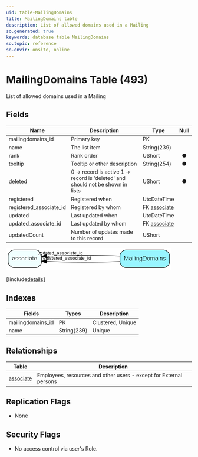 ```yaml
---
uid: table-MailingDomains
title: MailingDomains table
description: List of allowed domains used in a Mailing
so.generated: true
keywords: database table MailingDomains
so.topic: reference
so.envir: onsite, online
---
```


# MailingDomains Table (493)

List of allowed domains used in a Mailing

## Fields

| Name | Description | Type | Null |
|------|-------------|------|:----:|
|mailingdomains\_id|Primary key|PK| |
|name|The list item|String(239)| |
|rank|Rank order|UShort|&#x25CF;|
|tooltip|Tooltip or other description|String(254)|&#x25CF;|
|deleted|0 -&gt; record is active 1 -&gt; record is &apos;deleted&apos; and should not be shown in lists|UShort|&#x25CF;|
|registered|Registered when|UtcDateTime| |
|registered\_associate\_id|Registered by whom|FK [associate](associate.md)| |
|updated|Last updated when|UtcDateTime| |
|updated\_associate\_id|Last updated by whom|FK [associate](associate.md)| |
|updatedCount|Number of updates made to this record|UShort| |


![MailingDomains table relationship diagram](./media/MailingDomains.png)

[!include[details](./includes/mailingdomains.md)]

## Indexes

| Fields | Types | Description |
|--------|-------|-------------|
|mailingdomains\_id |PK |Clustered, Unique |
|name |String(239) |Unique |

## Relationships

| Table|  Description |
|------|-------------|
|[associate](associate.md)  |Employees, resources and other users - except for External persons |


## Replication Flags

* None

## Security Flags

* No access control via user's Role.

